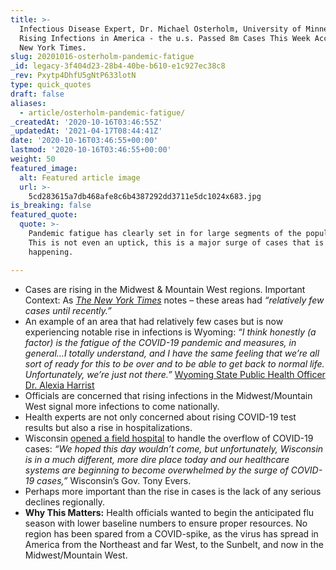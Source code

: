 ```yaml
---
title: >-
  Infectious Disease Expert, Dr. Michael Osterholm, University of Minnesota, on
  Rising Infections in America - the u.s. Passed 8m Cases This Week According to
  New York Times.
slug: 20201016-osterholm-pandemic-fatigue
_id: legacy-3f404d23-28b4-40be-b610-e1c927ec38c8
_rev: Pxytp4DhfU5gNtP633lotN
type: quick_quotes
draft: false
aliases:
  - article/osterholm-pandemic-fatigue/
_createdAt: '2020-10-16T03:46:55Z'
_updatedAt: '2021-04-17T08:44:41Z'
date: '2020-10-16T03:46:55+00:00'
lastmod: '2020-10-16T03:46:55+00:00'
weight: 50
featured_image:
  alt: Featured article image
  url: >-
    5cd283615a7db468afe8c6b4387292dd3711e5dc1024x683.jpg
is_breaking: false
featured_quote:
  quote: >-
    Pandemic fatigue has clearly set in for large segments of the population.
    This is not even an uptick, this is a major surge of cases that is
    happening.

---
```

* Cases are rising in the Midwest & Mountain West regions. Important Context: As [_The New York Times_](https://www.nytimes.com/live/2020/10/15/world/covid-coronavirus?action=click&module=Top%20Stories&pgtype=Homepage) notes – these areas had _“relatively few cases until recently.”_
* An example of an area that had relatively few cases but is now experiencing notable rise in infections is Wyoming: _“I think honestly (a factor) is the fatigue of the COVID-19 pandemic and measures, in general…I totally understand, and I have the same feeling that we’re all sort of ready for this to be over and to be able to get back to normal life. Unfortunately, we’re just not there.”_ [Wyoming State Public Health Officer Dr. Alexia Harrist](https://www.wyomingnews.com/coronavirus/southeast-wyoming-grapples-with-record-covid-19-spike-in-recent-weeks/article_93c177de-7d46-54a6-9d34-9126ce49ec04.html)
* Officials are concerned that rising infections in the Midwest/Mountain West signal more infections to come nationally.
* Health experts are not only concerned about rising COVID-19 test results but also a rise in hospitalizations.
* Wisconsin [opened a field hospital](https://www.forbes.com/sites/alisondurkee/2020/10/07/wisconsin-opening-field-hospital-as-covid-19-cases-surge/#37c7232159bc) to handle the overflow of COVID-19 cases: _“We hoped this day wouldn’t come, but unfortunately, Wisconsin is in a much different, more dire place today and our healthcare systems are beginning to become overwhelmed by the surge of COVID-19 cases,”_ Wisconsin’s Gov. Tony Evers.
* Perhaps more important than the rise in cases is the lack of any serious declines regionally.
* **Why This Matters:** Health officials wanted to begin the anticipated flu season with lower baseline numbers to ensure proper resources. No region has been spared from a COVID-spike, as the virus has spread in America from the Northeast and far West, to the Sunbelt, and now in the Midwest/Mountain West.